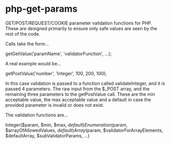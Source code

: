 php-get-params
==============

GET/POST/REQUEST/COOKIE parameter validation functions for PHP. These are designed primarily to ensure only safe values are seen by the rest of the code.

Calls take the form...

getGetValue('paramName', 'validatorFunction', ...);

A real example would be...

getPostValue('number', 'Integer', 100, 200, 100);

In this case validation is passed to a function called validateInteger, and it is passed 4 parameters. The raw input from the $_POST array, and the remaining three parameters to the getPostValue call. These are the min acceptable value, the max acceptable value and a default in case the provided parameter is invalid or does not exist.

The validation functions are...

Integer($param, $min, $max, $default)
Enumeration($param, $arrayOfAllowedValues, $default)
Array($param, $validatorForArrayElements, $defaultArray, $subValidatorParams, ...)

